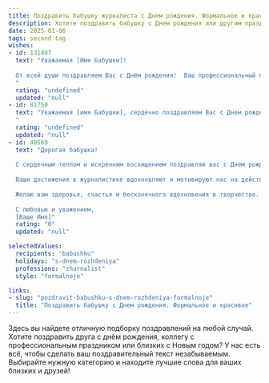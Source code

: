 ```yaml
---
title: Поздравить бабушку журналиста c Днем рождения. Формальное и красивое
description: Хотите поздравить бабушку c Днем рождения или другим праздником? Наш ИИ создаст незабываемое поздравление, а вы обязательно выделитесь среди других.  
date: 2025-01-06
tags: second tag
wishes:
- id: 131487
  text: "Уважаемая [Имя Бабушки]!
  
  От всей души поздравляем Вас с Днём рождения!  Ваш профессиональный путь журналиста, полный ярких событий и важных открытий,  является для нас примером усердия и таланта. Желаем Вам крепкого здоровья,  долголетия,  радости,  неиссякаемой энергии и благополучия. Пусть каждый новый день будет наполнен  теплом,  любовью близких и приятными моментами. С праздником!
  "
  rating: "undefined"
  updated: "null"
- id: 81750
  text: "Уважаемая [имя Бабушки], сердечно поздравляем Вас с Днем рождения! Желаем Вам крепкого здоровья, неиссякаемой энергии и творческого вдохновения. Пусть Ваш богатый журналистский опыт приносит Вам радость и удовлетворение. Счастья, добра и благополучия Вам в этот светлый день!
  "
  rating: "undefined"
  updated: "null"
- id: 40569
  text: "Дорогая бабушка!
  
  С сердечным теплом и искренним восхищением поздравляю вас с Днем рождения! В этот чудесный день хочу выразить вам свою глубокую благодарность за всю ту мудрость, которую вы передали нам, и за ту любовь, которую щедро дарите свою семью.
  
  Ваши достижения в журналистике вдохновляют и мотивируют нас на действия, пропитанные истиной и честностью. Вы - настоящий пример силы духа и преданности выбранному делу.
  
  Желаю вам здоровья, счастья и бесконечного вдохновения в творчестве. Пусть каждый новый день приносит вам радость и удовлетворение, а ваша жизнь будет полна ярких моментов и теплых воспоминаний.
  
  С любовью и уважением,
  [Ваше Имя]"
  rating: "0"
  updated: "null"

selectedValues:
  recipients: "babushku"
  holidays: "s-dnem-rozhdeniya"
  professions: "zhurnalist"
  style: "formalnoje"

links:
- slug: "pozdravit-babushku-s-dnem-rozhdeniya-formalnoje"
  title: "Поздравить бабушку c Днем рождения. Формальное и красивое"
---
```


Здесь вы найдете отличную подборку поздравлений на любой случай. 
Хотите поздравить друга с днём рождения, коллегу с профессиональным праздником или близких с Новым годом? У нас есть всё, чтобы сделать ваш поздравительный текст незабываемым. Выбирайте нужную категорию и находите лучшие слова для ваших близких и друзей!
